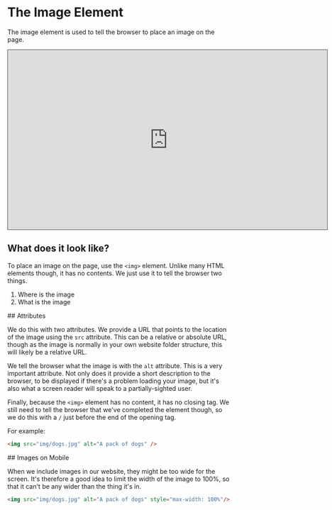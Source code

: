 # The Image Element

The image element is used to tell the browser to place an image on the page.

<iframe src="https://dmureplay.cloud.panopto.eu/Panopto/Pages/Embed.aspx?id=f091c377-0185-450e-ba5c-ac530148ac70&autoplay=false&offerviewer=true&showtitle=true&showbrand=false&start=0&interactivity=all" height="405" width="720" style="border: 1px solid #464646;" allowfullscreen allow="autoplay"></iframe>

## What does it look like?

To place an image on the page, use the `<img>` element. Unlike many HTML elements though, it has no contents. We just use it to tell the browser two things.

1. Where is the image
2. What is the image

## Attributes

We do this with two attributes. We provide a URL that points to the location of the image using the `src` attribute. This can be a relative or absolute URL, though as the image is normally in your own website folder structure, this will likely be a relative URL.

We tell the browser what the image is with the `alt` attribute. This is a very important attribute. Not only does it provide a short description to the browser, to be displayed if there's a problem loading your image, but it's also what a screen reader will speak to a partially-sighted user.

Finally, because the `<img>` element has no content, it has no closing tag. We still need to tell the browser that we've completed the element though, so we do this with a `/` just before the end of the opening tag.

For example:

```HTML
<img src="img/dogs.jpg" alt="A pack of dogs" />
```

## Images on Mobile

When we include images in our website, they might be too wide for the screen. It's therefore a good idea to limit the width of the image to 100%, so that it can't be any wider than the thing it's in.

```HTML
<img src="img/dogs.jpg" alt="A pack of dogs" style="max-width: 100%"/>
```
